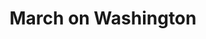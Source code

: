 ---
layout: event
title: March on Washington
category: March on Washington
year: 1963
location: Washington, DC
duration: 28th August, 1963
image: media/images/events/march_on_washington.jpeg
image-desc: Civil Rights March on Washington, D.C. [Roy Wilkins, Executive Secretary of the National Association for the Advancement of Colored People; A. Philip Randolph, organizer of the demonstration and veteran labor leader who helped to found the Brotherhood of Sleeping Car Porters, American Federation of Labor (AFL), and a former vice president of the American Federation of Labor and Congress of Industrial Organizations (AFL-CIO); and Walter P. Reuther, President of the United Automobile Workers Union and Vice President of the American Federation of Labor and Congress of Industrial Organizations, leading marchers down the street.
source-name: Catalog Archives
image-source: https://catalog.archives.gov/id/542003
description: This protest march consisted of around 250,000 people participating. The march aimed to draw attention to the continued discrimination black Americans were facing. At the end of this march, Dr Martin Luther King Jr., stood in front of the Lincoln Memorial and delivered his ‘I Have Dream Speech’
song1: How I Got Over
song2: Oh, Freedom
---